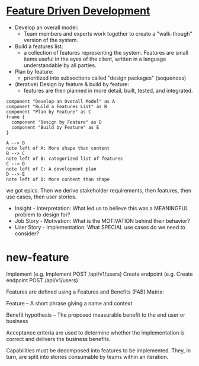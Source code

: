 # [Feature Driven Development]()

  - Develop an overall model:
    - Team members and experts work together to create a "walk-though" version of the system.
  - Build a features list:
    - a collection of features representing the system. Features are small items useful in the eyes of the client, written in a language understandable by all parties.
  - Plan by feature:
    - prioritized into subsections called "design packages" (sequences)
  - (iterative) Design by feature & build by feature:
    - features are then planned in more detail, built, tested, and integrated.

```plantuml
component "Develop an Overall Model" as A
component "Build a Features List" as B
component "Plan by Feature" as C
frame {
  component "Design by Feature" as D
  component "Build by Feature" as E
}

A --> B
note left of A: More shape than content
B --> C
note left of B: categorized list of features
C --> D
note left of C: A development plan
D --> E
note left of D: More content than shape
```

we got epics. Then we derive stakeholder requirements, then features, then use cases, then user stories.
  - Insight - Interpretation: What led us to believe this was a MEANINGFUL problem to design for?
  - Job Story - Motivation: What is the MOTIVATION behind their behavior?
  - User Story - Implementation: What SPECIAL use cases do we need to consider?

# new-feature

Implement (e.g. Implement POST /api/v1/users) Create endpoint (e.g. Create endpoint POST /api/v1/users)

Features are defined using a Features and Benefits (FAB) Matrix:

Feature – A short phrase giving a name and context

Benefit hypothesis – The proposed measurable benefit to the end user or business

Acceptance criteria are used to determine whether the implementation is correct and delivers the business benefits.

Capabilities must be decomposed into features to be implemented. They, in turn, are split into stories consumable by teams within an iteration.